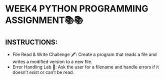 # WEEK4 PYTHON PROGRAMMING ASSIGNMENT📚📚
## INSTRUCTIONS:
- File Read & Write Challenge 🖋️: Create a program that reads a file and writes a modified version to a new file.
- Error Handling Lab 🧪: Ask the user for a filename and handle errors if it doesn’t exist or can’t be read.

